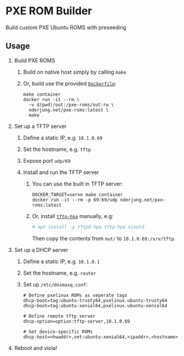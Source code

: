 # PXE ROM Builder

Build custom PXE Ubuntu ROMS with preseeding

## Usage

1. Build PXE ROMS

   1. Build on native host simply by calling `make`

   2. Or, build use the provided [`Dockerfile`](Dockerfile):
      ```
      make container
      docker run -it --rm \
        -v $(pwd)/out:/pxe-roms/out:rw \
        nderjung.net/pxe-roms:latest \
        make
      ```

2. Set up a TFTP server

   1. Define a static IP, e.g. `10.1.0.69`

   2. Set the hostname, e.g. `tftp`

   3. Expose port `udp/69`

   4. Install and run the TFTP server

      1. You can use the built in TFTP server:
         ```
         DOCKER_TARGET=serve make container
         docker run -it --rm -p 69:69/udp nderjung.net/pxe-roms:latest
         ```

      2. Or, install [`tftp-hpa`]() manually, e.g:
         ```bash
         # apt install -y tftpd-hpa tftp-hpa xinetd
         ```
         Then copy the contents from `out/` to `10.1.0.69:/srv/tftp`. 

3. Set up a DHCP server

   1. Define a static IP, e.g. `10.1.0.1` 

   2. Set the hostname, e.g. `router`

   3. Set up `/etc/dnsmasq.conf`:


      ```
      # Define pxelinux ROMs as seperate tags
      dhcp-boot=tag:ubuntu-trusty64,pxelinux.ubuntu-trusty64
      dhcp-boot=tag:ubuntu-xenial64,pxelinux.ubuntu-xenial64

      # Define remote tftp server
      dhcp-option=option:tftp-server,10.1.0.69
      
      # Set device-specific ROMs
      dhcp-host=<hwaddr>,set:ubuntu-xenial64,<ipaddr>,<hostname>
      ```

4. Reboot <hostname> and viola!
